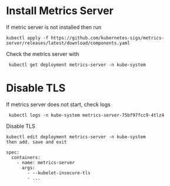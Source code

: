 # Install Metrics Server

If metric server is not installed then run

```
kubectl apply -f https://github.com/kubernetes-sigs/metrics-server/releases/latest/download/components.yaml
```

Check the metrics server with

```
 kubectl get deployment metrics-server -n kube-system
 ```

# Disable TLS

If metrics server does not start, check logs

```
 kubectl logs -n kube-system metrics-server-75bf97fcc9-4tlz4
```

Disable TLS
```
kubectl edit deployment metrics-server -n kube-system
then add. save and exit

spec:
  containers:
    - name: metrics-server
      args:
        - --kubelet-insecure-tls
        - ...

```